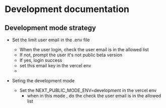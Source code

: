 # Development documentation

## Development mode strategy
- Set the limit user email in the .env file 
    - When the user login, check the user email is in the allowed list
    - If not, prompt the user it's not public beta version
    - If yes, login success
    - set this email key in the vercel env
    - 

- Seting the development mode
    - Set the NEXT_PUBLIC_MODE_ENV=development in the vercel env
        - when in this mode , do the check the user email is in the allowed list

